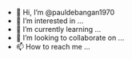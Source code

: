 - 👋 Hi, I’m @pauldebangan1970
- 👀 I’m interested in ...
- 🌱 I’m currently learning ...
- 💞️ I’m looking to collaborate on ...
- 📫 How to reach me ...

<!---
pauldebangan1970/pauldebangan1970 is a ✨ special ✨ repository because its `README.md` (this file) appears on your GitHub profile.
You can click the Preview link to take a look at your changes.
i'm interested in web devolopment if someone who may be webdevoloper ping me for discuss about web projects make over and structure.
--->
